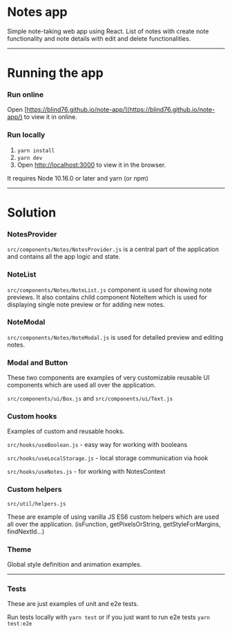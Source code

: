 # Notes app

Simple note-taking web app using React.
List of notes with create note functionality and note details with edit and delete functionalities.

---

# Running the app

### Run online

Open [https://blind76.github.io/note-app/](https://blind76.github.io/note-app/) to view it in online.

### Run locally

1. `yarn install`
2. `yarn dev`
3. Open [http://localhost:3000](http://localhost:3000) to view it in the browser.

It requires Node 10.16.0 or later and yarn (or npm)

---

# Solution

### NotesProvider
`src/components/Notes/NotesProvider.js` is a central part of the application and contains all the app logic and state. 

### NoteList
`src/components/Notes/NoteList.js` component is used for showing note previews. It also contains child component NoteItem which is used for displaying single note preview or for adding new notes.

### NoteModal
`src/components/Notes/NoteModal.js` is used for detailed preview and editing notes. 

### Modal and Button
These two components are examples of very customizable reusable UI components which are used all over the application.

`src/components/ui/Box.js` and `src/components/ui/Text.js`

### Custom hooks
Examples of custom and reusable hooks.

`src/hooks/useBoolean.js` - easy way for working with booleans

`src/hooks/useLocalStorage.js` - local storage communication via hook

`src/hooks/useNotes.js` - for working with NotesContext

### Custom helpers

`src/util/helpers.js`

These are example of using vanilla JS ES6 custom helpers which are used all over the application.
(isFunction, getPixelsOrString, getStyleForMargins, findNextId...)

### Theme
Global style definition and animation examples.

---

### Tests

These are just examples of unit and e2e tests.

Run tests locally with `yarn test` or if you just want to run e2e tests `yarn test:e2e`



